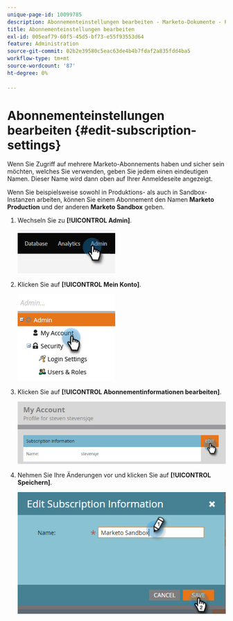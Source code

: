 ```yaml
---
unique-page-id: 10099785
description: Abonnementeinstellungen bearbeiten - Marketo-Dokumente - Produktdokumentation
title: Abonnementeinstellungen bearbeiten
exl-id: 005eaf79-60f5-45d5-bf73-e55f93553d64
feature: Administration
source-git-commit: 02b2e39580c5eac63de4b4b7fdaf2a835fdd4ba5
workflow-type: tm+mt
source-wordcount: '87'
ht-degree: 0%

---
```


# Abonnementeinstellungen bearbeiten {#edit-subscription-settings}

Wenn Sie Zugriff auf mehrere Marketo-Abonnements haben und sicher sein möchten, welches Sie verwenden, geben Sie jedem einen eindeutigen Namen. Dieser Name wird dann oben auf Ihrer Anmeldeseite angezeigt.

Wenn Sie beispielsweise sowohl in Produktions- als auch in Sandbox-Instanzen arbeiten, können Sie einem Abonnement den Namen **Marketo Production** und der anderen **Marketo Sandbox** geben.

1. Wechseln Sie zu **[!UICONTROL Admin]**.

   ![](assets/edit-subscription-settings-1.png)

1. Klicken Sie auf **[!UICONTROL Mein Konto]**.

   ![](assets/edit-subscription-settings-2.png)

1. Klicken Sie auf **[!UICONTROL Abonnementinformationen bearbeiten]**.

   ![](assets/edit-subscription-settings-3.png)

1. Nehmen Sie Ihre Änderungen vor und klicken Sie auf **[!UICONTROL Speichern]**.

   ![](assets/edit-subscription-settings-4.png)
